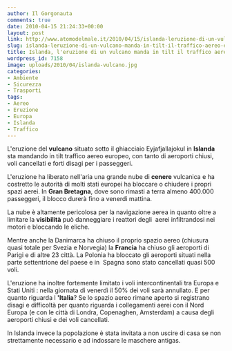 ```yaml
---
author: Il Gorgonauta
comments: true
date: 2010-04-15 21:24:33+00:00
layout: post
link: http://www.atomodelmale.it/2010/04/15/islanda-leruzione-di-un-vulcano-manda-in-tilt-il-traffico-aereo-europeo/
slug: islanda-leruzione-di-un-vulcano-manda-in-tilt-il-traffico-aereo-europeo
title: Islanda, l'eruzione di un vulcano manda in tilt il traffico aereo europeo.
wordpress_id: 7158
image: uploads/2010/04/islanda-vulcano.jpg
categories:
- Ambiente
- Sicurezza
- Trasporti
tags:
- Aereo
- Eruzione
- Europa
- Islanda
- Traffico
---
```



L'eruzione del **vulcano** situato sotto il ghiacciaio Eyjafjallajokul in **Islanda** sta mandando in tilt traffico aereo europeo, con tanto di aeroporti chiusi, voli cancellati e forti disagi per i passeggeri.

L'eruzione ha liberato nell'aria una grande nube di **cenere** vulcanica e ha costretto le autorità di molti stati europei ha bloccare o chiudere i propri spazi aerei. In **Gran Bretagna**, dove sono rimasti a terra almeno 400.000 passeggeri, il blocco durerà fino a venerdì mattina.

La nube è altamente pericolosa per la navigazione aerea in quanto oltre a limitare la **visibilità** può danneggiare i reattori degli  aerei infiltrandosi nei motori e bloccando le eliche.

Mentre anche la Danimarca ha chiuso il proprio spazio aereo (chiusura quasi totale per Svezia e Norvegia) la **Francia** ha chiuso gli aeroporti di Parigi e di altre 23 città. La Polonia ha bloccato gli aeroporti situati nella parte settentrione del paese e in  Spagna sono stato cancellati quasi 500 voli.  

L'eruzione ha inoltre fortemente limitato i voli intercontinentali tra Europa e Stati Uniti : nella giornata di venerdì il 50% dei voli sarà annullato. E per quanto riguarda l **'Italia**? Se lo spazio aereo rimane aperto si registrano disagi e difficoltà per quanto riguarda i collegamenti aerei con il Nord Europa (e con le città di Londra, Copenaghen, Amsterdam) a causa degli aeroporti chiusi e dei voli cancellati.

In Islanda invece la popolazione è stata invitata a non uscire di casa se non strettamente necessario e ad indossare le maschere antigas.
